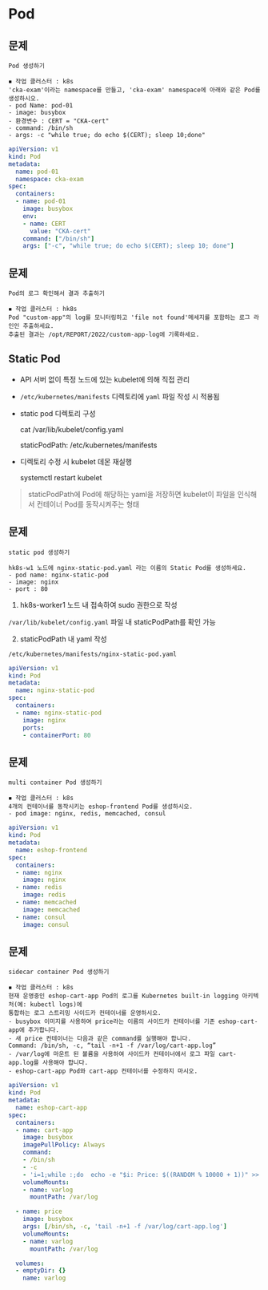 # Pod

## 문제

`Pod 생성하기`

```
◾ 작업 클러스터 : k8s
'cka-exam'이라는 namespace를 만들고, 'cka-exam' namespace에 아래와 같은 Pod를 생성하시오.
- pod Name: pod-01
- image: busybox
- 환경변수 : CERT = "CKA-cert"
- command: /bin/sh
- args: -c "while true; do echo $(CERT); sleep 10;done"
```

```yaml
apiVersion: v1
kind: Pod
metadata:
  name: pod-01
  namespace: cka-exam
spec:
  containers:
  - name: pod-01
    image: busybox
    env:
    - name: CERT
      value: "CKA-cert"
    command: ["/bin/sh"]
    args: ["-c", "while true; do echo $(CERT); sleep 10; done"]
```

## 문제

`Pod의 로그 확인해서 결과 추출하기`

```
◾ 작업 클러스터 : hk8s
Pod "custom-app"의 log를 모니터링하고 'file not found'메세지를 포함하는 로그 라인인 추출하세요.
추출된 결과는 /opt/REPORT/2022/custom-app-log에 기록하세요.
```

## Static Pod

- API 서버 없이 특정 노드에 있는 kubelet에 의해 직접 관리
- `/etc/kubernetes/manifests` 디렉토리에 `yaml` 파일 작성 시 적용됨
- static pod 디렉토리 구성

  cat /var/lib/kubelet/config.yaml

  staticPodPath: /etc/kubernetes/manifests

- 디렉토리 수정 시 kubelet 데몬 재실행

  systemctl restart kubelet

> staticPodPath에 Pod에 해당하는 yaml을 저장하면 kubelet이 파일을 인식해서 컨테이너 Pod를 동작시켜주는 형태

## 문제

`static pod 생성하기`

```
hk8s-w1 노드에 nginx-static-pod.yaml 라는 이름의 Static Pod를 생성하세요.
- pod name: nginx-static-pod
- image: nginx
- port : 80
```

1. hk8s-worker1 노드 내 접속하여 sudo 권한으로 작성

`/var/lib/kubelet/config.yaml` 파일 내 staticPodPath를 확인 가능

2. staticPodPath 내 yaml 작성

`/etc/kubernetes/manifests/nginx-static-pod.yaml`

```yaml
apiVersion: v1
kind: Pod
metadata:
  name: nginx-static-pod
spec:
  containers:
  - name: nginx-static-pod
    image: nginx
    ports:
    - containerPort: 80
```

## 문제

`multi container Pod 생성하기`

```
◾ 작업 클러스터 : k8s
4개의 컨테이너를 동작시키는 eshop-frontend Pod를 생성하시오.
- pod image: nginx, redis, memcached, consul
```

```yaml
apiVersion: v1
kind: Pod
metadata:
  name: eshop-frontend
spec:
  containers:
  - name: nginx
    image: nginx
  - name: redis
    image: redis
  - name: memcached
    image: memcached
  - name: consul
    image: consul
```

## 문제

`sidecar container Pod 생성하기`
```
◾ 작업 클러스터 : k8s
현재 운영중인 eshop-cart-app Pod의 로그를 Kubernetes built-in logging 아키텍처(예: kubectl logs)에
통합하는 로그 스트리밍 사이드카 컨테이너를 운영하시오.
- busybox 이미지를 사용하여 price라는 이름의 사이드카 컨테이너를 기존 eshop-cart-app에 추가합니다.
- 새 price 컨테이너는 다음과 같은 command를 실행해야 합니다.
Command: /bin/sh, -c, “tail -n+1 -f /var/log/cart-app.log”
- /var/log에 마운트 된 볼륨을 사용하여 사이드카 컨테이너에서 로그 파일 cart-app.log를 사용해야 합니다.
- eshop-cart-app Pod와 cart-app 컨테이너를 수정하지 마시오.
```

```yaml
apiVersion: v1
kind: Pod
metadata:
  name: eshop-cart-app
spec:
  containers:
  - name: cart-app
    image: busybox
    imagePullPolicy: Always
    command:
    - /bin/sh
    - -c
    - 'i=1;while :;do  echo -e "$i: Price: $((RANDOM % 10000 + 1))" >> /var/log/cart-app.log; i=$((i+1)); sleep 2; done'
    volumeMounts:
    - name: varlog
      mountPath: /var/log

  - name: price
    image: busybox
    args: [/bin/sh, -c, 'tail -n+1 -f /var/log/cart-app.log']
    volumeMounts:
    - name: varlog
      mountPath: /var/log

  volumes:
  - emptyDir: {}
    name: varlog
```